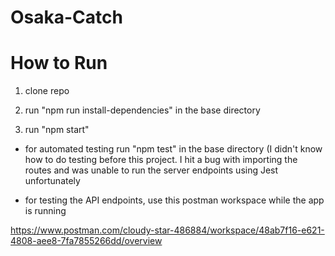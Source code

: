 # Osaka-Catch

# How to Run

1. clone repo

2. run "npm run install-dependencies" in the base directory

4. run "npm start"

* for automated testing run "npm test" in the base directory (I didn't know how to do testing before this project. I hit a bug with importing the routes and was unable to run the server endpoints using Jest unfortunately

* for testing the API endpoints, use this postman workspace while the app is running

https://www.postman.com/cloudy-star-486884/workspace/48ab7f16-e621-4808-aee8-7fa7855266dd/overview

